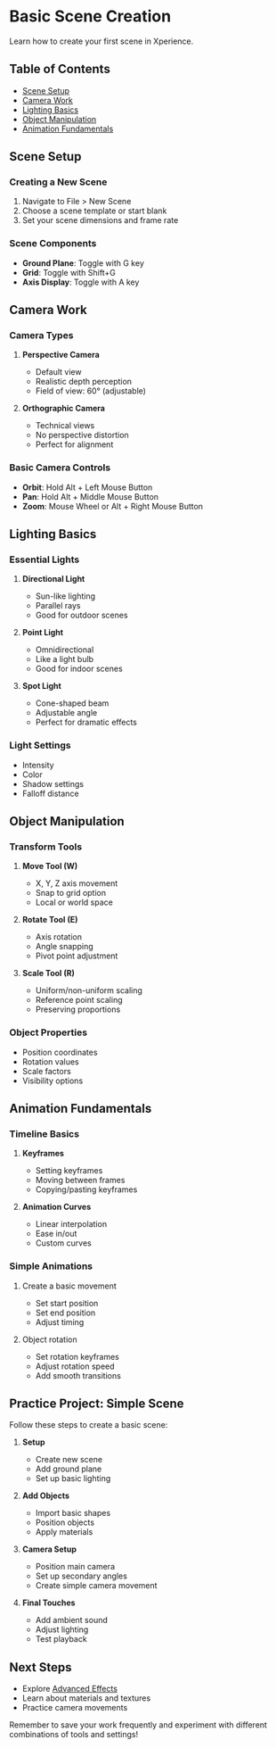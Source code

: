 # Basic Scene Creation

Learn how to create your first scene in Xperience.

## Table of Contents
- [Scene Setup](#scene-setup)
- [Camera Work](#camera-work)
- [Lighting Basics](#lighting-basics)
- [Object Manipulation](#object-manipulation)
- [Animation Fundamentals](#animation-fundamentals)

## Scene Setup

### Creating a New Scene
1. Navigate to File > New Scene
2. Choose a scene template or start blank
3. Set your scene dimensions and frame rate

### Scene Components
- **Ground Plane**: Toggle with G key
- **Grid**: Toggle with Shift+G
- **Axis Display**: Toggle with A key

## Camera Work

### Camera Types
1. **Perspective Camera**
   - Default view
   - Realistic depth perception
   - Field of view: 60° (adjustable)

2. **Orthographic Camera**
   - Technical views
   - No perspective distortion
   - Perfect for alignment

### Basic Camera Controls
- **Orbit**: Hold Alt + Left Mouse Button
- **Pan**: Hold Alt + Middle Mouse Button
- **Zoom**: Mouse Wheel or Alt + Right Mouse Button

## Lighting Basics

### Essential Lights
1. **Directional Light**
   - Sun-like lighting
   - Parallel rays
   - Good for outdoor scenes

2. **Point Light**
   - Omnidirectional
   - Like a light bulb
   - Good for indoor scenes

3. **Spot Light**
   - Cone-shaped beam
   - Adjustable angle
   - Perfect for dramatic effects

### Light Settings
- Intensity
- Color
- Shadow settings
- Falloff distance

## Object Manipulation

### Transform Tools
1. **Move Tool (W)**
   - X, Y, Z axis movement
   - Snap to grid option
   - Local or world space

2. **Rotate Tool (E)**
   - Axis rotation
   - Angle snapping
   - Pivot point adjustment

3. **Scale Tool (R)**
   - Uniform/non-uniform scaling
   - Reference point scaling
   - Preserving proportions

### Object Properties
- Position coordinates
- Rotation values
- Scale factors
- Visibility options

## Animation Fundamentals

### Timeline Basics
1. **Keyframes**
   - Setting keyframes
   - Moving between frames
   - Copying/pasting keyframes

2. **Animation Curves**
   - Linear interpolation
   - Ease in/out
   - Custom curves

### Simple Animations
1. Create a basic movement
   - Set start position
   - Set end position
   - Adjust timing

2. Object rotation
   - Set rotation keyframes
   - Adjust rotation speed
   - Add smooth transitions

## Practice Project: Simple Scene

Follow these steps to create a basic scene:

1. **Setup**
   - Create new scene
   - Add ground plane
   - Set up basic lighting

2. **Add Objects**
   - Import basic shapes
   - Position objects
   - Apply materials

3. **Camera Setup**
   - Position main camera
   - Set up secondary angles
   - Create simple camera movement

4. **Final Touches**
   - Add ambient sound
   - Adjust lighting
   - Test playback

## Next Steps
- Explore [Advanced Effects](advanced-effects.md)
- Learn about materials and textures
- Practice camera movements

Remember to save your work frequently and experiment with different combinations of tools and settings!
